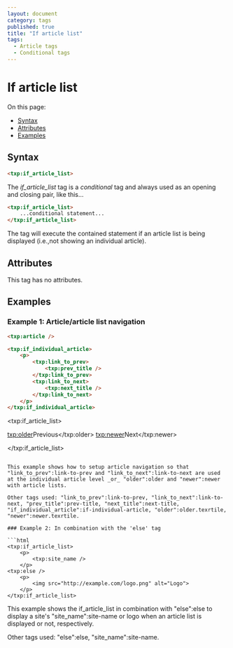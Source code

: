 ```yaml
---
layout: document
category: tags
published: true
title: "If article list"
tags:
  - Article tags
  - Conditional tags
---
```


# If article list

On this page:

* [Syntax](#user-content-syntax)
* [Attributes](#user-content-attributes)
* [Examples](#user-content-examples)

## Syntax

```html
<txp:if_article_list>
```

The *if_article_list* tag is a _conditional_ tag and always used as an opening and closing pair, like this...

```html
<txp:if_article_list>
    ...conditional statement...
</txp:if_article_list>
```

The tag will execute the contained statement if an article list is being displayed (i.e.,not showing an individual article).

## Attributes

This tag has no attributes.

## Examples

### Example 1: Article/article list navigation

```html
<txp:article />

<txp:if_individual_article>
    <p>
        <txp:link_to_prev>
            <txp:prev_title />
        </txp:link_to_prev>
        <txp:link_to_next>
            <txp:next_title />
        </txp:link_to_next>
    </p>
</txp:if_individual_article>
```

&lt;txp:if_article_list&gt;
    <p>
        <txp:older>Previous</txp:older>
        <txp:newer>Next</txp:newer>
    </p>
</txp:if_article_list>
```

This example shows how to setup article navigation so that "link_to_prev":link-to-prev and "link_to_next":link-to-next are used at the individual article level _or_ "older":older and "newer":newer with article lists.

Other tags used: "link_to_prev":link-to-prev, "link_to_next":link-to-next, "prev_title":prev-title, "next_title":next-title, "if_individual_article":if-individual-article, "older":older.texrtile, "newer":newer.texrtile.

### Example 2: In combination with the 'else' tag

```html
<txp:if_article_list>
    <p>
        <txp:site_name />
    </p>
<txp:else />
    <p>
        <img src="http://example.com/logo.png" alt="Logo">
    </p>
</txp:if_article_list>
```

This example shows the if_article_list in combination with "else":else to display a site's "site_name":site-name or logo when an article list is displayed or not, respectively.

Other tags used: "else":else, "site_name":site-name.
